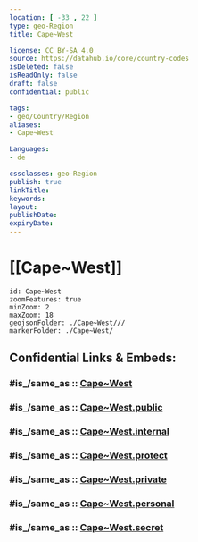 ```yaml
---
location: [ -33 , 22 ] 
type: geo-Region
title: Cape~West

license: CC BY-SA 4.0
source: https://datahub.io/core/country-codes
isDeleted: false
isReadOnly: false
draft: false
confidential: public

tags:
- geo/Country/Region
aliases:
- Cape~West

Languages:
- de

cssclasses: geo-Region
publish: true
linkTitle: 
keywords: 
layout: 
publishDate: 
expiryDate: 
---
```


# [[Cape~West]] 

```leaflet
id: Cape~West
zoomFeatures: true 
minZoom: 2 
maxZoom: 18
geojsonFolder: ./Cape~West///
markerFolder: ./Cape~West/
```


## Confidential Links & Embeds: 

### #is_/same_as :: [Cape~West](/_Standards/Earth/Continent/Africa/Africa~South/South_Africa/provinces~South_Africa/Cape~West.md) 

### #is_/same_as :: [Cape~West.public](/_public/Earth/Continent/Africa/Africa~South/South_Africa/provinces~South_Africa/Cape~West.public.md) 

### #is_/same_as :: [Cape~West.internal](/_internal/Earth/Continent/Africa/Africa~South/South_Africa/provinces~South_Africa/Cape~West.internal.md) 

### #is_/same_as :: [Cape~West.protect](/_protect/Earth/Continent/Africa/Africa~South/South_Africa/provinces~South_Africa/Cape~West.protect.md) 

### #is_/same_as :: [Cape~West.private](/_private/Earth/Continent/Africa/Africa~South/South_Africa/provinces~South_Africa/Cape~West.private.md) 

### #is_/same_as :: [Cape~West.personal](/_personal/Earth/Continent/Africa/Africa~South/South_Africa/provinces~South_Africa/Cape~West.personal.md) 

### #is_/same_as :: [Cape~West.secret](/_secret/Earth/Continent/Africa/Africa~South/South_Africa/provinces~South_Africa/Cape~West.secret.md)

